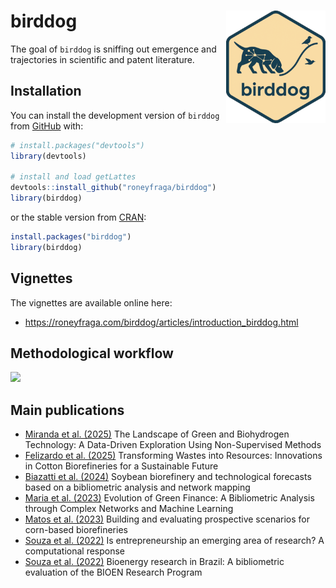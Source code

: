 
<!-- README.md is generated from README.Rmd. Please edit that file -->

# birddog <a href="https://roneyfraga.com/birddog/"><img src="man/figures/logo.png" align="right" alt="birddog logo" style="height: 180px;"></a>

<!-- badges: start -->
<!-- badges: end -->

The goal of `birddog` is sniffing out emergence and trajectories in
scientific and patent literature.

## Installation

You can install the development version of `birddog` from
[GitHub](https://github.com/roneyfraga/birddog/) with:

``` r
# install.packages("devtools")
library(devtools)

# install and load getLattes
devtools::install_github("roneyfraga/birddog")
library(birddog)
```

or the stable version from
[CRAN](https://cran.r-project.org/package=getLattes):

``` r
install.packages("birddog")
library(birddog)
```

## Vignettes

The vignettes are available online here:

- <https://roneyfraga.com/birddog/articles/introduction_birddog.html>

## Methodological workflow

![](https://roneyfraga.com/volume/keep_it/cnpq-pq-horizontal.svg)

## Main publications

- [Miranda et
  al. (2025)](https://doi.org/10.1016/j.ijhydene.2025.01.089) The
  Landscape of Green and Biohydrogen Technology: A Data-Driven
  Exploration Using Non-Supervised Methods
- [Felizardo et
  al. (2025)](https://link.springer.com/article/10.1007/s12649-025-03136-z)
  Transforming Wastes into Resources: Innovations in Cotton
  Biorefineries for a Sustainable Future
- [Biazatti et
  al. (2024)](https://www.sciencedirect.com/science/article/pii/S221146452400112X)
  Soybean biorefinery and technological forecasts based on a
  bibliometric analysis and network mapping
- [Maria et al. (2023)](https://doi.org/10.3390/su15020967) Evolution of
  Green Finance: A Bibliometric Analysis through Complex Networks and
  Machine Learning
- [Matos et al. (2023)](https://doi.org/10.1007/s43938-023-00036-3)
  Building and evaluating prospective scenarios for corn-based
  biorefineries
- [Souza et al. (2022)](https://doi.org/10.14211/ibjesb.e1742) Is
  entrepreneurship an emerging area of research? A computational
  response
- [Souza et al. (2022)](https://doi.org/10.1002/bbb.2441) Bioenergy
  research in Brazil: A bibliometric evaluation of the BIOEN Research
  Program
